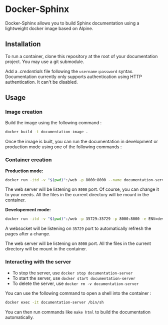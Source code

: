 # Docker-Sphinx

Docker-Sphinx allows you to build Sphinx documentation using a lightweight docker
image based on Alpine.

## Installation

To run a container, clone this repository at the root of your documentation project.
You may use a git submodule.

Add a *.credentials* file following the `username:password` syntax. Documentation
currently only supports authentication using HTTP authentication. It can't be
disabled.

## Usage

### Image creation

Build the image using the following command :

```sh
docker build -t documentation-image .
```

Once the image is built, you can run the documentation in development or production
mode using one of the following commands :

### Container creation

**Production mode:**

```sh
docker run -itd -v "$(pwd)":/web -p 8000:8000 --name documentation-server documentation-image
```

The web server will be listening on `8000` port. Of course, you can change it to your
needs. All the files in the current directory will be mount in the container.

**Developement mode:**

```sh
docker run -itd -v "$(pwd)":/web -p 35729:35729 -p 8000:8000 -e ENV=dev --name documentation-server documentation-image
```

A websocket will be listening on `35729` port to automatically refresh the pages
after a change.

The web server will be listening on `8000` port. All the files in the current
directory will be mount in the container.

### Interacting with the server

- To stop the server, use `docker stop documentation-server`
- To start the server, use `docker start documentation-server`
- To delete the server, use `docker rm -v documentation-server`

You can use the following command to open a shell into the container :

```sh
docker exec -it documentation-server /bin/sh
```

You can then run commands like `make html` to build the documentation automatically.
